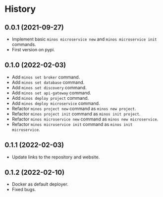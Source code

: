 # History

## 0.0.1 (2021-09-27)

* Implement basic `minos microservice new` and `minos microservice init` commands.
* First version on pypi.


## 0.1.0 (2022-02-03)

* Add `minos set broker` command.
* Add `minos set database` command.
* Add `minos set discovery` command.
* Add `minos set api-gateway` command.
* Add `minos deploy project` command.
* Add `minos deploy microservice` command.
* Refactor `minos project new` command as `minos new project`.
* Refactor `minos project init` command as `minos init project`.
* Refactor `minos microservice new` command as `minos new microservice`.
* Refactor `minos microservice init` command as `minos init microservice`.

## 0.1.1 (2022-02-03)

* Update links to the repository and website.

## 0.1.2 (2022-02-10)

* Docker as default deployer.
* Fixed bugs.
